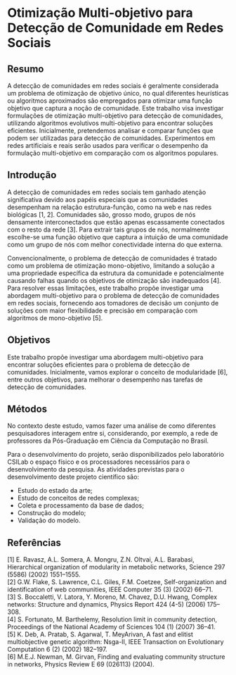 # Otimização Multi-objetivo para Detecção de Comunidade em Redes Sociais

## Resumo

A detecção de comunidades em redes sociais é geralmente considerada um problema de otimização de objetivo único, no qual diferentes heurísticas ou algoritmos aproximados são empregados para otimizar uma função objetivo que captura a noção de comunidade. Este trabalho visa investigar formulações de otimização multi-objetivo para detecção de comunidades, utilizando algoritmos evolutivos multi-objetivo para encontrar soluções eficientes. Inicialmente, pretendemos analisar e comparar funções que podem ser utilizadas para detecção de comunidades. Experimentos em redes artificiais e reais serão usados para verificar o desempenho da formulação multi-objetivo em comparação com os algoritmos populares.

## Introdução

A detecção de comunidades em redes sociais tem ganhado atenção significativa devido aos papéis especiais que as comunidades desempenham na relação estrutura-função, como na web e nas redes biológicas [1, 2]. Comunidades são, grosso modo, grupos de nós densamente interconectados que estão apenas escassamente conectados com o resto da rede [3]. Para extrair tais grupos de nós, normalmente escolhe-se uma função objetivo que captura a intuição de uma comunidade como um grupo de nós com melhor conectividade interna do que externa.

Convencionalmente, o problema de detecção de comunidades é tratado como um problema de otimização mono-objetivo, limitando a solução a uma propriedade específica da estrutura da comunidade e potencialmente causando falhas quando os objetivos de otimização são inadequados [4]. Para resolver essas limitações, este trabalho propõe investigar uma abordagem multi-objetivo para o problema de detecção de comunidades em redes sociais, fornecendo aos tomadores de decisão um conjunto de soluções com maior flexibilidade e precisão em comparação com algoritmos de mono-objetivo [5].

## Objetivos

Este trabalho propõe investigar uma abordagem multi-objetivo para encontrar soluções eficientes para o problema de detecção de comunidades. Inicialmente, vamos explorar o conceito de modularidade [6], entre outros objetivos, para melhorar o desempenho nas tarefas de detecção de comunidades.

## Métodos

No contexto deste estudo, vamos fazer uma análise de como diferentes pesquisadores interagem entre si, considerando, por exemplo, a rede de professores da Pós-Graduação em Ciência da Computação no Brasil.

Para o desenvolvimento do projeto, serão disponibilizados pelo laboratório CSILab o espaço físico e os processadores necessários para o desenvolvimento da pesquisa. As atividades previstas para o desenvolvimento deste projeto científico são:

- Estudo do estado da arte;
- Estudo de conceitos de redes complexas;
- Coleta e processamento da base de dados;
- Construção do modelo;
- Validação do modelo.

## Referências

[1] E. Ravasz, A.L. Somera, A. Mongru, Z.N. Oltvai, A.L. Barabasi, Hierarchical organization of modularity in metabolic networks, Science 297 (5586) (2002) 1551–1555.  
[2] G.W. Flake, S. Lawrence, C.L. Giles, F.M. Coetzee, Self-organization and identification of web communities, IEEE Computer 35 (3) (2002) 66–71.  
[3] S. Boccaletti, V. Latora, Y. Moreno, M. Chavez, D.U. Hwang, Complex networks: Structure and dynamics, Physics Report 424 (4-5) (2006) 175–308.  
[4] S. Fortunato, M. Barthelemy, Resolution limit in community detection, Proceedings of the National Academy of Sciences 104 (1) (2007) 36–41.  
[5] K. Deb, A. Pratab, S. Agarwal, T. MeyArivan, A fast and elitist multiobjective genetic algorithm: Nsga-II, IEEE Transaction on Evolutionary Computation 6 (2) (2002) 182–197.  
[6] M.E.J. Newman, M. Girvan, Finding and evaluating community structure in networks, Physics Review E 69 (026113) (2004).